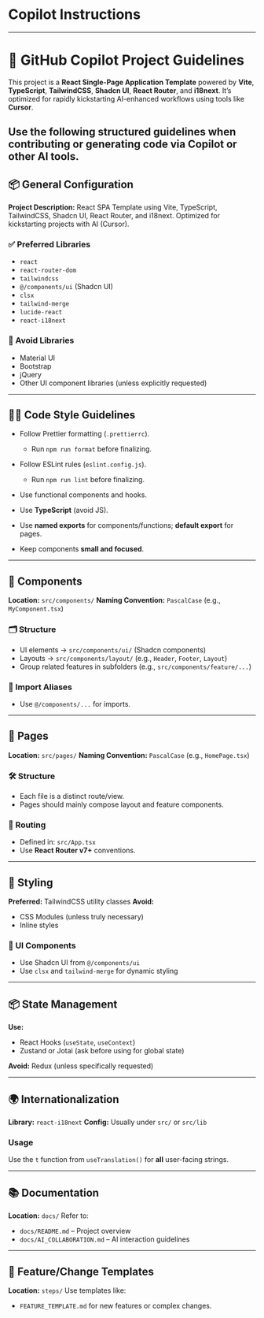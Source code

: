# Copilot Instructions

---

# 🧠 GitHub Copilot Project Guidelines

This project is a **React Single-Page Application Template** powered by **Vite**, **TypeScript**, **TailwindCSS**, **Shadcn UI**, **React Router**, and **i18next**. It’s optimized for rapidly kickstarting AI-enhanced workflows using tools like **Cursor**.

## Use the following structured guidelines when contributing or generating code via Copilot or other AI tools.

## 📦 General Configuration

**Project Description:**
React SPA Template using Vite, TypeScript, TailwindCSS, Shadcn UI, React Router, and i18next. Optimized for kickstarting projects with AI (Cursor).

### ✅ Preferred Libraries

- `react`
- `react-router-dom`
- `tailwindcss`
- `@/components/ui` (Shadcn UI)
- `clsx`
- `tailwind-merge`
- `lucide-react`
- `react-i18next`

### 🚫 Avoid Libraries

- Material UI
- Bootstrap
- jQuery
- Other UI component libraries (unless explicitly requested)

---

## 🧑‍💻 Code Style Guidelines

- Follow Prettier formatting (`.prettierrc`).

  - Run `npm run format` before finalizing.

- Follow ESLint rules (`eslint.config.js`).

  - Run `npm run lint` before finalizing.

- Use functional components and hooks.
- Use **TypeScript** (avoid JS).
- Use **named exports** for components/functions; **default export** for pages.
- Keep components **small and focused**.

---

## 🧩 Components

**Location:** `src/components/`
**Naming Convention:** `PascalCase` (e.g., `MyComponent.tsx`)

### 🗂 Structure

- UI elements → `src/components/ui/` (Shadcn components)
- Layouts → `src/components/layout/` (e.g., `Header`, `Footer`, `Layout`)
- Group related features in subfolders (e.g., `src/components/feature/...`)

### 📁 Import Aliases

- Use `@/components/...` for imports.

---

## 📄 Pages

**Location:** `src/pages/`
**Naming Convention:** `PascalCase` (e.g., `HomePage.tsx`)

### 🛠 Structure

- Each file is a distinct route/view.
- Pages should mainly compose layout and feature components.

### 🔀 Routing

- Defined in: `src/App.tsx`
- Use **React Router v7+** conventions.

---

## 🎨 Styling

**Preferred:** TailwindCSS utility classes
**Avoid:**

- CSS Modules (unless truly necessary)
- Inline styles

### 💎 UI Components

- Use Shadcn UI from `@/components/ui`
- Use `clsx` and `tailwind-merge` for dynamic styling

---

## 📦 State Management

**Use:**

- React Hooks (`useState`, `useContext`)
- Zustand or Jotai (ask before using for global state)

**Avoid:** Redux (unless specifically requested)

---

## 🌍 Internationalization

**Library:** `react-i18next`
**Config:** Usually under `src/` or `src/lib`

### Usage

Use the `t` function from `useTranslation()` for **all** user-facing strings.

---

## 📚 Documentation

**Location:** `docs/`
Refer to:

- `docs/README.md` – Project overview
- `docs/AI_COLLABORATION.md` – AI interaction guidelines

---

## 🧪 Feature/Change Templates

**Location:** `steps/`
Use templates like:

- `FEATURE_TEMPLATE.md` for new features or complex changes.
